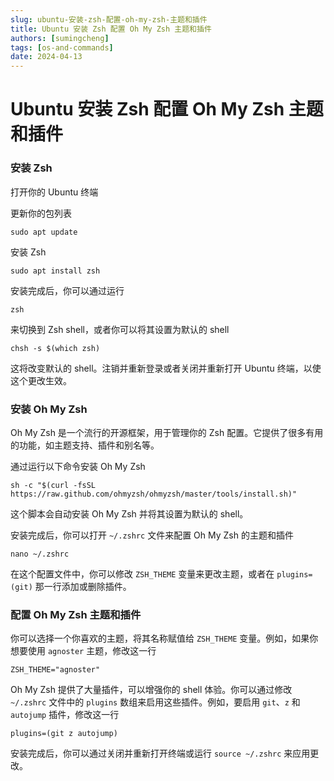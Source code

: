 ```yaml
---
slug: ubuntu-安装-zsh-配置-oh-my-zsh-主题和插件
title: Ubuntu 安装 Zsh 配置 Oh My Zsh 主题和插件
authors: [sumingcheng]
tags: [os-and-commands]
date: 2024-04-13
---
```


# Ubuntu 安装 Zsh 配置 Oh My Zsh 主题和插件

### 安装 Zsh

打开你的 Ubuntu 终端

更新你的包列表

```
sudo apt update
```

安装 Zsh

```
sudo apt install zsh
```

安装完成后，你可以通过运行

```
zsh
```

来切换到 Zsh shell，或者你可以将其设置为默认的 shell

```
chsh -s $(which zsh)
```

这将改变默认的 shell。注销并重新登录或者关闭并重新打开 Ubuntu 终端，以使这个更改生效。

### 安装 Oh My Zsh

Oh My Zsh 是一个流行的开源框架，用于管理你的 Zsh 配置。它提供了很多有用的功能，如主题支持、插件和别名等。

通过运行以下命令安装 Oh My Zsh

```
sh -c "$(curl -fsSL https://raw.github.com/ohmyzsh/ohmyzsh/master/tools/install.sh)"
```

这个脚本会自动安装 Oh My Zsh 并将其设置为默认的 shell。

安装完成后，你可以打开 `~/.zshrc` 文件来配置 Oh My Zsh 的主题和插件

```
nano ~/.zshrc
```

在这个配置文件中，你可以修改 `ZSH_THEME` 变量来更改主题，或者在 `plugins=(git)` 那一行添加或删除插件。

### 配置 Oh My Zsh 主题和插件

你可以选择一个你喜欢的主题，将其名称赋值给 `ZSH_THEME` 变量。例如，如果你想要使用 `agnoster` 主题，修改这一行

```
ZSH_THEME="agnoster"
```

Oh My Zsh 提供了大量插件，可以增强你的 shell 体验。你可以通过修改 `~/.zshrc` 文件中的 `plugins` 数组来启用这些插件。例如，要启用 `git`、`z` 和 `autojump` 插件，修改这一行

```
plugins=(git z autojump)
```

安装完成后，你可以通过关闭并重新打开终端或运行 `source ~/.zshrc` 来应用更改。
